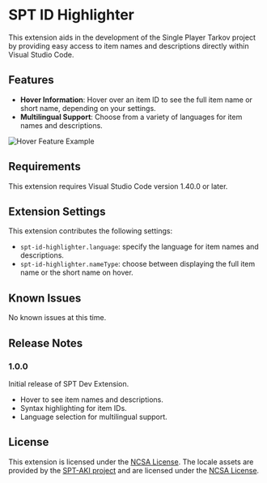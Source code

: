 # SPT ID Highlighter

This extension aids in the development of the Single Player Tarkov project by providing easy access to item names and descriptions directly within Visual Studio Code.

## Features

- **Hover Information**: Hover over an item ID to see the full item name or short name, depending on your settings.
- **Multilingual Support**: Choose from a variety of languages for item names and descriptions.

![Hover Feature Example](https://github.com/refringe/spt-id-highlighter/blob/main/images/example.gif?raw=true)

## Requirements

This extension requires Visual Studio Code version 1.40.0 or later.

## Extension Settings

This extension contributes the following settings:

- `spt-id-highlighter.language`: specify the language for item names and descriptions.
- `spt-id-highlighter.nameType`: choose between displaying the full item name or the short name on hover.

## Known Issues

No known issues at this time.

## Release Notes

### 1.0.0

Initial release of SPT Dev Extension.

- Hover to see item names and descriptions.
- Syntax highlighting for item IDs.
- Language selection for multilingual support.

## License

This extension is licensed under the [NCSA License](LICENSE). The locale assets are provided by the [SPT-AKI project](https://dev.sp-tarkov.com/SPT-AKI/Server) and are licensed under the [NCSA License](assets/database/locales/LICENSE).
